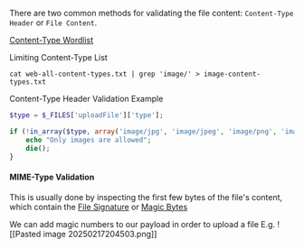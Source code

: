
There are two common methods for validating the file content: `Content-Type Header` or `File Content`.

[Content-Type Wordlist](https://github.com/danielmiessler/SecLists/blob/master/Discovery/Web-Content/web-all-content-types.txt)

Limiting Content-Type List
```shell-session
cat web-all-content-types.txt | grep 'image/' > image-content-types.txt
```

Content-Type Header Validation Example
```php
$type = $_FILES['uploadFile']['type'];

if (!in_array($type, array('image/jpg', 'image/jpeg', 'image/png', 'image/gif'))) {
    echo "Only images are allowed";
    die();
}
```

#### MIME-Type Validation
This is usually done by inspecting the first few bytes of the file's content, which contain the [File Signature](https://en.wikipedia.org/wiki/List_of_file_signatures) or [Magic Bytes](https://web.archive.org/web/20240522030920/https://opensource.apple.com/source/file/file-23/file/magic/magic.mime)

We can add magic numbers to our payload in order to upload a file
E.g.
![[Pasted image 20250217204503.png]]
